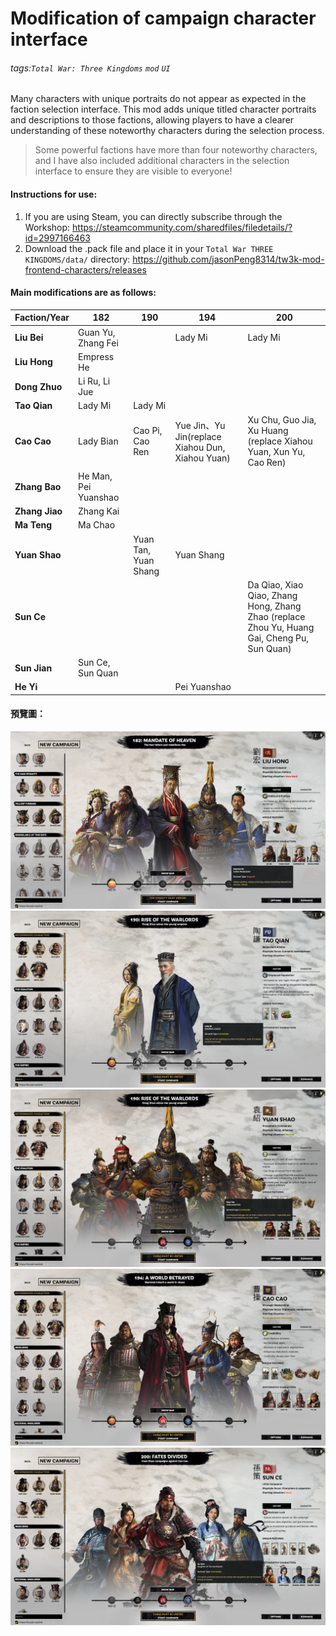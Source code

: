 # Modification of campaign character interface

###### tags:`Total War: Three Kingdoms` `mod` `UI`

Many characters with unique portraits do not appear as expected in the faction selection interface. This mod adds unique
titled character portraits and descriptions to those factions, allowing players to have a clearer understanding of these
noteworthy characters during the selection process.

> Some powerful factions have more than four noteworthy characters, and I have also included additional characters in
> the selection interface to ensure they are visible to everyone!

#### Instructions for use:

1. If you are using Steam, you can directly subscribe through the
   Workshop: https://steamcommunity.com/sharedfiles/filedetails/?id=2997166463
2. Download the .pack file and place it in your `Total War THREE KINGDOMS/data/`
   directory: https://github.com/jasonPeng8314/tw3k-mod-frontend-characters/releases

#### Main modifications are as follows:

| **Faction/Year** | **182**              | **190**              | **194**                                         | **200**                                                                                     |
|------------------|----------------------|----------------------|-------------------------------------------------|---------------------------------------------------------------------------------------------|
| **Liu Bei**      | Guan Yu, Zhang Fei   |                      | Lady Mi                                         | Lady Mi                                                                                     |
| **Liu Hong**     | Empress He           |                      |                                                 |                                                                                             |
| **Dong Zhuo**    | Li Ru, Li Jue        |                      |                                                 |                                                                                             |
| **Tao Qian**     | Lady Mi              | Lady Mi              |                                                 |                                                                                             |
| **Cao Cao**      | Lady Bian            | Cao Pi, Cao Ren      | Yue Jin、Yu Jin(replace Xiahou Dun, Xiahou Yuan) | Xu Chu, Guo Jia, Xu Huang (replace Xiahou Yuan, Xun Yu, Cao Ren)                            |
| **Zhang Bao**    | He Man, Pei Yuanshao |                      |                                                 |                                                                                             |
| **Zhang Jiao**   | Zhang Kai            |                      |                                                 |                                                                                             |
| **Ma Teng**      | Ma Chao              |                      |                                                 |                                                                                             |
| **Yuan Shao**    |                      | Yuan Tan, Yuan Shang | Yuan Shang                                      |                                                                                             |
| **Sun Ce**       |                      |                      |                                                 | Da Qiao, Xiao Qiao, Zhang Hong, Zhang Zhao (replace Zhou Yu, Huang Gai, Cheng Pu, Sun Quan) |
| **Sun Jian**     | Sun Ce, Sun Quan     |                      |                                                 |                                                                                             |
| **He Yi**        |                      |                      | Pei Yuanshao                                    |

#### 預覽圖：

<img src="https://github.com/jasonPeng8314/tw3k-mod-frontend-characters/blob/traditional_chinese/resource/index1.png" alt="preview">
<img src="https://github.com/jasonPeng8314/tw3k-mod-frontend-characters/blob/traditional_chinese/resource/index2.png" alt="preview">
<img src="https://github.com/jasonPeng8314/tw3k-mod-frontend-characters/blob/traditional_chinese/resource/index3.png" alt="preview">
<img src="https://github.com/jasonPeng8314/tw3k-mod-frontend-characters/blob/traditional_chinese/resource/index4.png" alt="preview">
<img src="https://github.com/jasonPeng8314/tw3k-mod-frontend-characters/blob/traditional_chinese/resource/index5.png" alt="preview">

